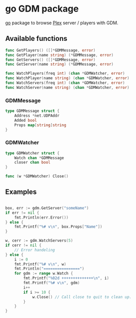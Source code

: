 # go GDM package

[go](http://golang.org) package to browse [Plex](http://plex.tv) server / players with GDM.

## Available functions
```go
func GetPlayers() ([]*GDMMessage, error)
func GetPlayer(name string) (*GDMMessage, error)
func GetServers() ([]*GDMMessage, error)
func GetServer(name string) (*GDMMessage, error)

func WatchPlayers(freq int) (chan *GDMWatcher, error)
func WatchPlayer(name string) (chan *GDMWatcher, error)
func WatchServers(freq int) (chan *GDMWatcher, error)
func WatchServer(name string) (chan *GDMWatcher, error)
```

### GDMMessage
```go
type GDMMessage struct {
    Address *net.UDPAddr
    Added bool
    Props map[string]string
}
```

### GDMWatcher
```go
type GDMWatcher struct {
    Watch chan *GDMMessage
    closer chan bool
}

func (w *GDMWatcher) Close()
```

## Examples

```go

box, err := gdm.GetServer("someName")
if err != nil {
    fmt.Println(err.Error())
} else {
    fmt.Printf("%# v\n", box.Props["Name"])
}
```

```go
w, cerr := gdm.WatchServers(5)
if cerr != nil {
    // Error handeling
} else {
    i := 0
    fmt.Printf("%# v\n", w)
    fmt.Println("================")
    for gdm := range w.Watch {
        fmt.Printf("%02d ++++++++++++++\n", i)
        fmt.Printf("%# v\n", gdm)
        i++
        if i >= 10 {
            w.Close() // Call close to quit to clean up.
        }
    }
}
```
